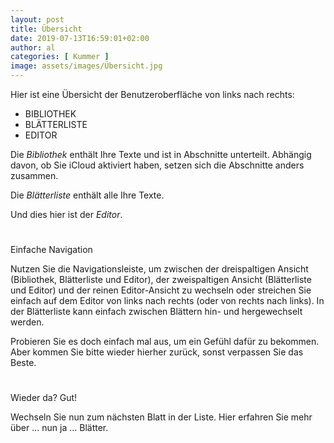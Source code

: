 ```yaml
---
layout: post
title: Übersicht
date: 2019-07-13T16:59:01+02:00
author: al
categories: [ Kummer ]
image: assets/images/Übersicht.jpg
---
```


Hier ist eine Übersicht der Benutzeroberfläche von links nach rechts:

- BIBLIOTHEK
- BLÄTTERLISTE
- EDITOR

Die _Bibliothek_ enthält Ihre Texte und ist in Abschnitte unterteilt. Abhängig davon, ob Sie iCloud aktiviert haben, setzen sich die Abschnitte anders zusammen.

Die _Blätterliste_ enthält alle Ihre Texte.

Und dies hier ist der _Editor_.

#
Einfache Navigation

Nutzen Sie die Navigationsleiste, um zwischen der dreispaltigen Ansicht (Bibliothek, Blätterliste und Editor), der zweispaltigen Ansicht (Blätterliste und Editor) und der reinen Editor-Ansicht zu wechseln oder streichen Sie einfach auf dem Editor von links nach rechts (oder von rechts nach links). In der Blätterliste kann einfach zwischen Blättern hin- und hergewechselt werden.

Probieren Sie es doch einfach mal aus, um ein Gefühl dafür zu bekommen. Aber kommen Sie bitte wieder hierher zurück, sonst verpassen Sie das Beste.

#
Wieder da? Gut!

Wechseln Sie nun zum nächsten Blatt in der Liste. Hier erfahren Sie mehr über … nun ja … Blätter.

